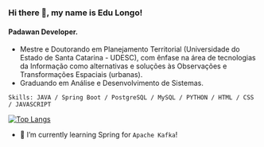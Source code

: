 ### Hi there 👋, my name is Edu Longo!
#### Padawan Developer.

* Mestre e Doutorando em Planejamento Territorial (Universidade do Estado de Santa Catarina - UDESC), com ênfase na área de tecnologias da Informação como alternativas e soluções às Observações e Transformações Espaciais (urbanas).
* Graduando em Análise e Desenvolvimento de Sistemas.

`Skills: JAVA / Spring Boot / PostgreSQL / MySQL / PYTHON / HTML / CSS / JAVASCRIPT`

[![Top Langs](https://github-readme-stats.vercel.app/api/top-langs/?username=edulongodevgeo&layout=compact)](https://github.com/anuraghazra/github-readme-stats)

- 🌱 I’m currently learning Spring for `Apache Kafka`!

